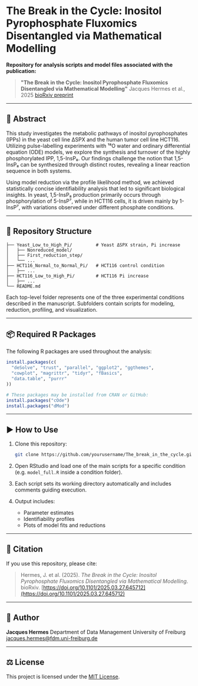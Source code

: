 # The Break in the Cycle: Inositol Pyrophosphate Fluxomics Disentangled via Mathematical Modelling

**Repository for analysis scripts and model files associated with the publication:**

> **"The Break in the Cycle: Inositol Pyrophosphate Fluxomics Disentangled via Mathematical Modelling"**
> Jacques Hermes et al., 2025
> [bioRxiv preprint](https://doi.org/10.1101/2025.03.27.645712)

---

## 🧪 Abstract

This study investigates the metabolic pathways of inositol pyrophosphates (IPPs) in the yeast cell line ΔSPX and the human tumor cell line HCT116. Utilizing pulse-labelling experiments with ¹⁸O water and ordinary differential equation (ODE) models, we explore the synthesis and turnover of the highly phosphorylated IPP, 1,5-InsP₈. Our findings challenge the notion that 1,5-InsP₈ can be synthesized through distinct routes, revealing a linear reaction sequence in both systems.

Using model reduction via the profile likelihood method, we achieved statistically concise identifiability analysis that led to significant biological insights. In yeast, 1,5-InsP₈ production primarily occurs through phosphorylation of 5-InsP⁷, while in HCT116 cells, it is driven mainly by 1-InsP⁷, with variations observed under different phosphate conditions.

---

## 📁 Repository Structure

```
├── Yeast_Low_to_High_Pi/         # Yeast ΔSPX strain, Pi increase
│   ├── Nonreduced_model/
│   ├── First_reduction_step/
│   └── ...
├── HCT116_Normal_to_Normal_Pi/   # HCT116 control condition
│   ├── ...
├── HCT116_Low_to_High_Pi/        # HCT116 Pi increase
│   ├── ...
└── README.md
```

Each top-level folder represents one of the three experimental conditions described in the manuscript. Subfolders contain scripts for modeling, reduction, profiling, and visualization.

---

## 📦 Required R Packages

The following R packages are used throughout the analysis:

```r
install.packages(c(
  "deSolve", "trust", "parallel", "ggplot2", "ggthemes",
  "cowplot", "magrittr", "tidyr", "fBasics",
  "data.table", "purrr"
))

# These packages may be installed from CRAN or GitHub:
install.packages("cOde")
install.packages("dMod")
```

---

## ▶️ How to Use

1. Clone this repository:

   ```bash
   git clone https://github.com/yourusername/The_break_in_the_cycle.git
   ```

2. Open RStudio and load one of the main scripts for a specific condition (e.g. `model_full.R` inside a condition folder).

3. Each script sets its working directory automatically and includes comments guiding execution.

4. Output includes:

   * Parameter estimates
   * Identifiability profiles
   * Plots of model fits and reductions

---

## 📌 Citation

If you use this repository, please cite:

> Hermes, J. et al. (2025). *The Break in the Cycle: Inositol Pyrophosphate Fluxomics Disentangled via Mathematical Modelling*. bioRxiv. [https://doi.org/10.1101/2025.03.27.645712](https://doi.org/10.1101/2025.03.27.645712)


---

## 👤 Author

**Jacques Hermes**
Department of Data Management
University of Freiburg
[jacques.hermes@fdm.uni-freiburg.de](mailto:jacques.hermes@fdm.uni-freiburg.de)

---

## ⚖️ License

This project is licensed under the [MIT License](./LICENSE).
